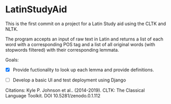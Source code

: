 # LatinStudyAid

This is the first commit on a project for a Latin Study aid using the CLTK and NLTK.

The program accepts an input of raw text in Latin and returns a list of each word with a corresponding POS tag
and a list of all original words (with stopwords filtered) with their corresponding lemmata.

Goals:

-[X] Provide fuctionality to look up each lemma and provide definitions.
-[ ] Develop a basic UI and test deployment using Django


Citations:
Kyle P. Johnson et al.. (2014-2019). CLTK: The Classical Language Toolkit. DOI 10.5281/zenodo.0.1.112
